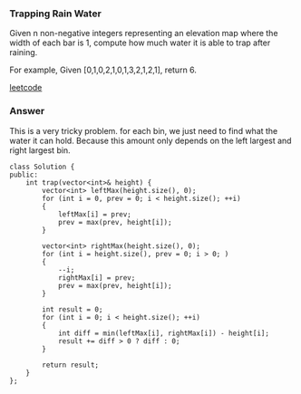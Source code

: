 ### Trapping Rain Water
Given n non-negative integers representing an elevation map where the width of each bar is 1, compute how much water it is able to trap after raining.

For example, 
Given [0,1,0,2,1,0,1,3,2,1,2,1], return 6.

[leetcode](https://leetcode.com/problems/trapping-rain-water/description/)

### Answer 

This is a very tricky problem. for each bin, we just need to find what the water it can hold. Because this amount only depends on the left largest and right largest bin. 

	class Solution {
	public:
	    int trap(vector<int>& height) {
	        vector<int> leftMax(height.size(), 0);
	        for (int i = 0, prev = 0; i < height.size(); ++i)
	        {
	            leftMax[i] = prev;
	            prev = max(prev, height[i]);
	        }
	        
	        vector<int> rightMax(height.size(), 0);
	        for (int i = height.size(), prev = 0; i > 0; )
	        {
	            --i;
	            rightMax[i] = prev;
	            prev = max(prev, height[i]);
	        }
	        
	        int result = 0;
	        for (int i = 0; i < height.size(); ++i)
	        {
	            int diff = min(leftMax[i], rightMax[i]) - height[i];
	            result += diff > 0 ? diff : 0;
	        }
	        
	        return result;
	    }
	};